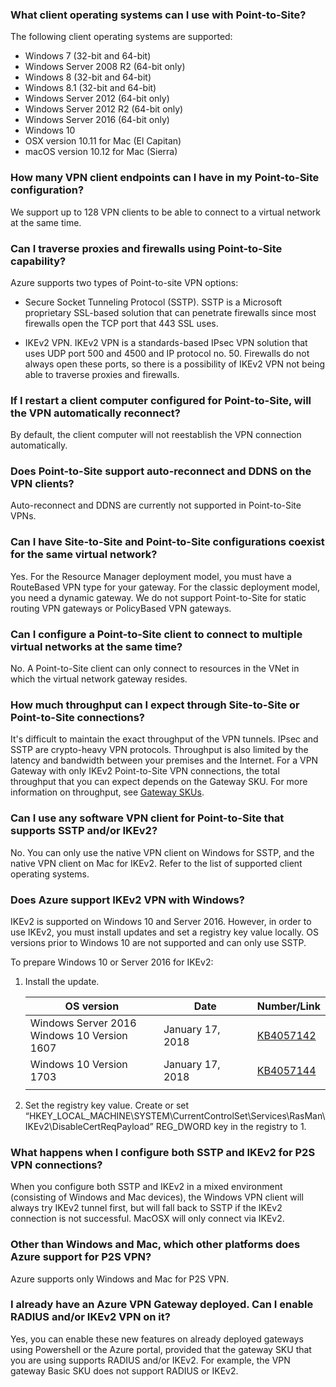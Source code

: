 ### <a name="supportedclientos"></a>What client operating systems can I use with Point-to-Site?

The following client operating systems are supported:

* Windows 7 (32-bit and 64-bit)
* Windows Server 2008 R2 (64-bit only)
* Windows 8 (32-bit and 64-bit)
* Windows 8.1 (32-bit and 64-bit)
* Windows Server 2012 (64-bit only)
* Windows Server 2012 R2 (64-bit only)
* Windows Server 2016 (64-bit only)
* Windows 10
* OSX version 10.11 for Mac (El Capitan)
* macOS version 10.12 for Mac (Sierra)

### How many VPN client endpoints can I have in my Point-to-Site configuration?

We support up to 128 VPN clients to be able to connect to a virtual network at the same time.

### Can I traverse proxies and firewalls using Point-to-Site capability?

Azure supports two types of Point-to-site VPN options:

* Secure Socket Tunneling Protocol (SSTP). SSTP is a Microsoft proprietary SSL-based solution that can penetrate firewalls since most firewalls open the TCP port that 443 SSL uses.

* IKEv2 VPN. IKEv2 VPN is a standards-based IPsec VPN solution that uses UDP port 500 and 4500 and IP protocol no. 50. Firewalls do not always open these ports, so there is a possibility of IKEv2 VPN not being able to traverse proxies and firewalls.

### If I restart a client computer configured for Point-to-Site, will the VPN automatically reconnect?

By default, the client computer will not reestablish the VPN connection automatically.

### Does Point-to-Site support auto-reconnect and DDNS on the VPN clients?

Auto-reconnect and DDNS are currently not supported in Point-to-Site VPNs.

### Can I have Site-to-Site and Point-to-Site configurations coexist for the same virtual network?

Yes. For the Resource Manager deployment model, you must have a RouteBased VPN type for your gateway. For the classic deployment model, you need a dynamic gateway. We do not support Point-to-Site for static routing VPN gateways or PolicyBased VPN gateways.

### Can I configure a Point-to-Site client to connect to multiple virtual networks at the same time?

No. A Point-to-Site client can only connect to resources in the VNet in which the virtual network gateway resides.

### How much throughput can I expect through Site-to-Site or Point-to-Site connections?

It's difficult to maintain the exact throughput of the VPN tunnels. IPsec and SSTP are crypto-heavy VPN protocols. Throughput is also limited by the latency and bandwidth between your premises and the Internet. For a VPN Gateway with only IKEv2 Point-to-Site VPN connections, the total throughput that you can expect depends on the Gateway SKU. For more information on throughput, see [Gateway SKUs](../articles/vpn-gateway/vpn-gateway-about-vpngateways.md#gwsku).

### Can I use any software VPN client for Point-to-Site that supports SSTP and/or IKEv2?

No. You can only use the native VPN client on Windows for SSTP, and the native VPN client on Mac for IKEv2. Refer to the list of supported client operating systems.

### Does Azure support IKEv2 VPN with Windows?

IKEv2 is supported on Windows 10 and Server 2016. However, in order to use IKEv2, you must install updates and set a registry key value locally. OS versions prior to Windows 10 are not supported and can only use SSTP.

To prepare Windows 10 or Server 2016 for IKEv2:

1. Install the update.


   |                   OS version                   |       Date       |                                     Number/Link                                     |
   |------------------------------------------------|------------------|-------------------------------------------------------------------------------------|
   | Windows Server 2016<br>Windows 10 Version 1607 | January 17, 2018 | [KB4057142](https://support.microsoft.com/help/4057142/windows-10-update-kb4057142) |
   |            Windows 10 Version 1703             | January 17, 2018 | [KB4057144](https://support.microsoft.com/help/4057144/windows-10-update-kb4057144) |
   |                                                |                  |                                                                                     |


2. Set the registry key value. Create or set “HKEY_LOCAL_MACHINE\SYSTEM\CurrentControlSet\Services\RasMan\ IKEv2\DisableCertReqPayload” REG_DWORD key in the registry to 1.

### What happens when I configure both SSTP and IKEv2 for P2S VPN connections?

When you configure both SSTP and IKEv2 in a mixed environment (consisting of Windows and Mac devices), the Windows VPN client will always try IKEv2 tunnel first, but will fall back to SSTP if the IKEv2 connection is not successful. MacOSX will only connect via IKEv2.

### Other than Windows and Mac, which other platforms does Azure support for P2S VPN?

Azure supports only Windows and Mac for P2S VPN.

### I already have an Azure VPN Gateway deployed. Can I enable RADIUS and/or IKEv2 VPN on it?

Yes, you can enable these new features on already deployed gateways using Powershell or the Azure portal, provided that the gateway SKU that you are using supports RADIUS and/or IKEv2. For example, the VPN gateway Basic SKU does not support RADIUS or IKEv2.
